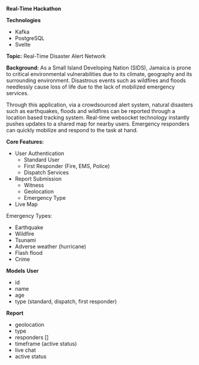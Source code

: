 **Real-Time Hackathon**

**Technologies**
- Kafka
- PostgreSQL
- Svelte

**Topic:** Real-Time Disaster Alert Network

**Background:**
As a Small Island Developing Nation (SIDS), Jamaica is prone to critical environmental vulnerabilities due to its climate, geography and its surrounding environment. Disastrous events such as wildfires and floods needlessly cause loss of life due to the lack of mobilized emergency services.

Through this application, via a crowdsourced alert system, natural disasters such as earthquakes, floods and wildfires can be reported through a location based tracking system. Real-time websocket technology instantly pushes updates to a shared map for nearby users. Emergency responders can quickly mobilize and respond to the task at hand.

**Core Features:**
- User Authentication
  - Standard User
  - First Responder (Fire, EMS, Police)
  - Dispatch Services
- Report Submission
  - Witness
  - Geolocation
  - Emergency Type
- Live Map

<!-- First Responder live status -->
<!-- first responders assign themselves to a task -->
<!-- were people injured? -->

Emergency Types:
- Earthquake
- Wildfire
- Tsunami
- Adverse weather (hurricane)
- Flash flood
- Crime



**Models**
**User**
- id
- name
- age
- type (standard, dispatch, first responder)

**Report**
- geolocation
- type
- responders []
- timeframe (active status)
- live chat
- active status

<!-- if user is nearby the event then -->
<!-- they can be allowed to suggest edits -->
<!-- live chat -->
<!-- photos and video support -->